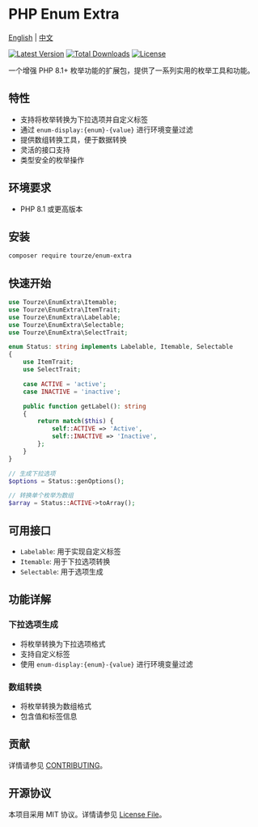 # PHP Enum Extra

[English](README.md) | [中文](README.zh-CN.md)

[![Latest Version](https://img.shields.io/packagist/v/tourze/enum-extra.svg?style=flat-square)](https://packagist.org/packages/tourze/enum-extra)
[![Total Downloads](https://img.shields.io/packagist/dt/tourze/enum-extra.svg?style=flat-square)](https://packagist.org/packages/tourze/enum-extra)
[![License](https://img.shields.io/packagist/l/tourze/enum-extra.svg?style=flat-square)](https://packagist.org/packages/tourze/enum-extra)

一个增强 PHP 8.1+ 枚举功能的扩展包，提供了一系列实用的枚举工具和功能。

## 特性

- 支持将枚举转换为下拉选项并自定义标签
- 通过 `enum-display:{enum}-{value}` 进行环境变量过滤
- 提供数组转换工具，便于数据转换
- 灵活的接口支持
- 类型安全的枚举操作

## 环境要求

- PHP 8.1 或更高版本

## 安装

```bash
composer require tourze/enum-extra
```

## 快速开始

```php
use Tourze\EnumExtra\Itemable;
use Tourze\EnumExtra\ItemTrait;
use Tourze\EnumExtra\Labelable;
use Tourze\EnumExtra\Selectable;
use Tourze\EnumExtra\SelectTrait;

enum Status: string implements Labelable, Itemable, Selectable
{
    use ItemTrait;
    use SelectTrait;

    case ACTIVE = 'active';
    case INACTIVE = 'inactive';

    public function getLabel(): string
    {
        return match($this) {
            self::ACTIVE => 'Active',
            self::INACTIVE => 'Inactive',
        };
    }
}

// 生成下拉选项
$options = Status::genOptions();

// 转换单个枚举为数组
$array = Status::ACTIVE->toArray();
```

## 可用接口

- `Labelable`: 用于实现自定义标签
- `Itemable`: 用于下拉选项转换
- `Selectable`: 用于选项生成

## 功能详解

### 下拉选项生成

- 将枚举转换为下拉选项格式
- 支持自定义标签
- 使用 `enum-display:{enum}-{value}` 进行环境变量过滤

### 数组转换

- 将枚举转换为数组格式
- 包含值和标签信息

## 贡献

详情请参见 [CONTRIBUTING](CONTRIBUTING.md)。

## 开源协议

本项目采用 MIT 协议。详情请参见 [License File](LICENSE)。
